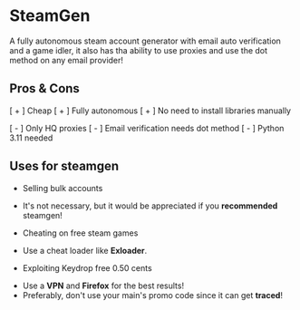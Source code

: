 # SteamGen

A fully autonomous steam account generator with email auto verification and a game idler, it also has tha ability to use proxies and use the dot method on any email provider!

## Pros & Cons

[ + ] Cheap
[ + ] Fully autonomous
[ + ] No need to install libraries manually

[ - ] Only HQ proxies
[ - ] Email verification needs dot method
[ - ] Python 3.11 needed

## Uses for steamgen
- Selling bulk accounts
 * It's not necessary, but it would be appreciated if you **recommended** steamgen!

- Cheating on free steam games
 * Use a cheat loader like **Exloader**.

- Exploiting Keydrop free 0.50 cents
 * Use a **VPN** and **Firefox** for the best results!
 * Preferably, don't use your main's promo code since it can get **traced**!
